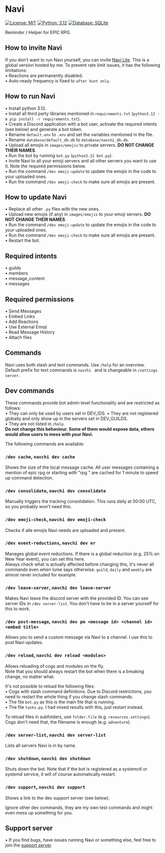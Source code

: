 # Navi

[![License: MIT](https://img.shields.io/badge/License-MIT-yellow.svg)](https://opensource.org/licenses/MIT) [![Python: 3.12](https://img.shields.io/badge/Python-3.12+-brightgreen.svg)](https://www.python.org/) [![Database: SQLite](https://img.shields.io/badge/Database-SQLite-blue.svg)](https://www.sqlite.org/index.html)

Reminder / Helper for EPIC RPG.  

## How to invite Navi

If you don't want to run Navi yourself, you can invite [Navi Lite](https://canary.discord.com/api/oauth2/authorize?client_id=1213487623688167494&permissions=378944&scope=bot). This is a global version hosted by me. To prevent rate limit issues, it has the following limitations:  
• Reactions are permanently disabled.  
• Auto-ready frequency is fixed to `after hunt only`.  

## How to run Navi

• Install python 3.12.  
• Install all third party libraries mentioned in `requirements.txt` (`python3.12 -m pip install -r requirements.txt`).  
• Create a Discord application with a bot user, activate the required intents (see below) and generate a bot token.  
• Rename `default.env` to `.env` and set the variables mentioned in the file.  
• Rename `database/default_db.db` to `database/navchi_db.db`.  
• Upload all emojis in `images/emojis` to private servers. **DO NOT CHANGE THEIR NAMES**.  
• Run the bot by running `bot.py` (`python3.12 bot.py`).  
• Invite Navi to all your emoji servers and all other servers you want to use it. Note the required permissions below.  
• Run the command `/dev emoji-update` to update the emojis in the code to your uploaded ones.  
• Run the command `/dev emoji-check` to make sure all emojis are present.  

## How to update Navi

• Replace all other `.py` files with the new ones.  
• Upload new emojis (if any) in `images/emojis` to your emoji servers. **DO NOT CHANGE THEIR NAMES**.  
• Run the command `/dev emoji-update` to update the emojis in the code to your uploaded ones.  
• Run the command `/dev emoji-check` to make sure all emojis are present.  
• Restart the bot.  

## Required intents

• guilds  
• members  
• message_content  
• messages  

## Required permissions

• Send Messages  
• Embed Links  
• Add Reactions  
• Use External Emoji  
• Read Message History  
• Attach files  

## Commands

Navi uses both slash and text commands. Use `/help` for an overview.  
Default prefix for text commands is `navchi ` and is changeable in `/settings server`.  

## Dev commands

These commands provide bot admin level functionality and are restricted as follows:  
• They can only be used by users set in DEV_IDS.
• They are not registered globally and only show up in the servers set in DEV_GUILDS.  
• They are not listed in `/help`.  
**Do not change this behaviour. Some of them would expose data, others would allow users to mess with your Navi.**  

The following commands are available:  

### `/dev cache`, `navchi dev cache`  

Shows the size of the local message cache. All user messages containing a mention of epic rpg or starting with "rpg " are cached for 1 minute to speed up command detection.  

### `/dev consolidate`, `navchi dev consolidate`  

Manually triggers the tracking consolidation. This runs daily at 00:00 UTC, so you probably won't need this.  

### `/dev emoji-check`, `navchi dev emoji-check`  

Checks if alle emojis Navi needs are uploaded and present.  

### `/dev event-reductions`, `navchi dev er`  

Manages global event reductions. If there is a global reduction (e.g. 25% on New Year event), you can set this here.  
Always check what is actually affected before changing this, it's never all commands even when lume says otherwise. `guild`, `daily` and `weekly` are almost never included for example.  

### `/dev leave-server`, `navchi dev leave-server`  

Makes Navi leave the discord server with the provided ID. You can see server IDs in `/dev server-list`. You don't have to be in a server yourself for this to work.  

### `/dev post-message`, `navchi dev pm <message id> <channel id> <embed title>`  

Allows you to send a custom message via Navi to a channel. I use this to post Navi updates.  

### `/dev reload`, `navchi dev reload <modules>`  

Allows reloading of cogs and modules on the fly.  
Note that you should always restart the bot when there is a breaking change, no matter what.  

It's not possible to reload the following files:  
• Cogs with slash command definitions. Due to Discord restrictions, you need to restart the whole thing if you change slash commands.  
• The file `bot.py` as this is the main file that is running.  
• The file `tasks.py`. I had mixed results with this, just restart instead.  

To reload files in subfolders, use `folder.file` (e.g. `resources.settings`). Cogs don't need that, the filename is enough (e.g. `adventure`).  

### `/dev server-list`, `navchi dev server-list`  

Lists all servers Navi is in by name.  

### `/dev shutdown`, `navchi dev shutdown`  

Shuts down the bot. Note that if the bot is registered as a systemctl or systemd service, it will of course automatically restart.  

### `/dev support`, `navchi dev support`  

Shows a link to the dev support server (see below).  

Ignore other dev commands, they are my own test commands and might even mess up something for you.  

## Support server

• If you find bugs, have issues running Navi or something else, feel free to join the [support server](https://discord.gg/Kz2Vz2K4gy).  
